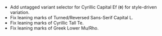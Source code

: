 * Add untagged variant selector for Cyrillic Capital Ef (`Ф`) for style-driven variation.
* Fix leaning marks of Turned/Reversed Sans-Serif Capital L.
* Fix leaning marks of Cyrillic Tall Te.
* Fix leaning marks of Greek Lower Mu/Rho.
